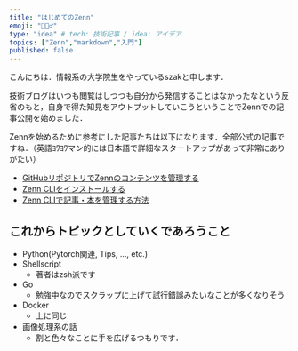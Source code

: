 ```yaml
---
title: "はじめてのZenn"
emoji: "🙇🏻‍♂️"
type: "idea" # tech: 技術記事 / idea: アイデア
topics: ["Zenn","markdown","入門"]
published: false
---
```


こんにちは．情報系の大学院生をやっているszakと申します．

技術ブログはいつも閲覧はしつつも自分から発信することはなかったなという反省のもと，自身で得た知見をアウトプットしていこうということでZennでの記事公開を始めました．

Zennを始めるために参考にした記事たちは以下になります．全部公式の記事ですね．（英語ﾖﾜﾖﾜマン的には日本語で詳細なスタートアップがあって非常にありがたい）
* [GitHubリポジトリでZennのコンテンツを管理する](https://zenn.dev/zenn/articles/connect-to-github)
* [Zenn CLIをインストールする](https://zenn.dev/zenn/articles/install-zenn-cli)
* [Zenn CLIで記事・本を管理する方法](https://zenn.dev/zenn/articles/zenn-cli-guide)

## これからトピックとしていくであろうこと
* Python(Pytorch関連, Tips, ..., etc.)
* Shellscript
  * 著者はzsh派です
* Go
  * 勉強中なのでスクラップに上げて試行錯誤みたいなことが多くなりそう
* Docker
  * 上に同じ
* 画像処理系の話
  * 割と色々なことに手を広げるつもりです．